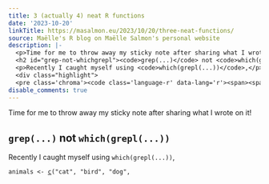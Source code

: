 ```yaml
---
title: 3 (actually 4) neat R functions
date: '2023-10-20'
linkTitle: https://masalmon.eu/2023/10/20/three-neat-functions/
source: Maëlle's R blog on Maëlle Salmon's personal website
description: |-
  <p>Time for me to throw away my sticky note after sharing what I wrote on it!</p>
  <h2 id="grep-not-whichgrepl"><code>grep(...)</code> not <code>which(grepl(...))</code></h2>
  <p>Recently I caught myself using <code>which(grepl(...))</code>,</p>
  <div class="highlight">
  <pre class='chroma'><code class='language-r' data-lang='r'><span><span class='nv'>animals</span> <span class='o'>&lt;-</span> <span class='nf'><a href='https://rdrr.io/r/base/c.html'>c</a></span><span class='o'>(</span><span class='s'>"cat"</span>, <span class='s'>"bird"</span>, <span class='s'>"dog"</span>, <span ...
disable_comments: true
---
```

<p>Time for me to throw away my sticky note after sharing what I wrote on it!</p>
<h2 id="grep-not-whichgrepl"><code>grep(...)</code> not <code>which(grepl(...))</code></h2>
<p>Recently I caught myself using <code>which(grepl(...))</code>,</p>
<div class="highlight">
<pre class='chroma'><code class='language-r' data-lang='r'><span><span class='nv'>animals</span> <span class='o'>&lt;-</span> <span class='nf'><a href='https://rdrr.io/r/base/c.html'>c</a></span><span class='o'>(</span><span class='s'>"cat"</span>, <span class='s'>"bird"</span>, <span class='s'>"dog"</span>, <span ...